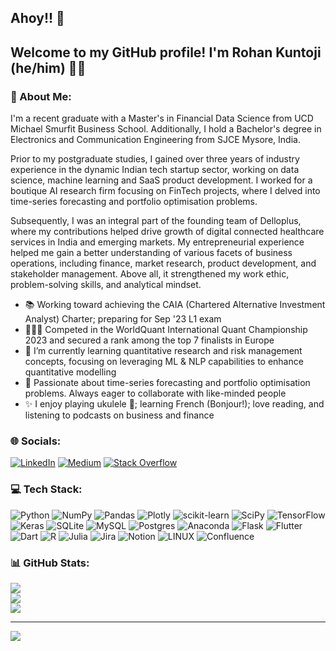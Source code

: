 ## Ahoy!! 👋

Welcome to my GitHub profile! I'm Rohan Kuntoji (he/him) 👨‍🎓  
----
### 💫 About Me:
I'm a recent graduate with a Master's in Financial Data Science from UCD Michael Smurfit Business School. Additionally, I hold a Bachelor's degree in Electronics and Communication Engineering from SJCE Mysore, India.

Prior to my postgraduate studies, I gained over three years of industry experience in the dynamic Indian tech startup sector, working on data science, machine learning and SaaS product development. I worked for a boutique AI research firm focusing on FinTech projects, where I delved into time-series forecasting and portfolio optimisation problems. 
 
Subsequently, I was an integral part of the founding team of Delloplus, where my contributions helped drive growth of digital connected healthcare services in India and emerging markets. My entrepreneurial experience helped me gain a better understanding of various facets of business operations, including finance, market research, product development, and stakeholder management. Above all, it strengthened my work ethic, problem-solving skills, and analytical mindset.

* 📚 Working toward achieving the CAIA (Chartered Alternative Investment Analyst) Charter; preparing for Sep '23 L1 exam
* 👨🏻‍💻 Competed in the WorldQuant International Quant Championship 2023 and secured a rank among the top 7 finalists in Europe   
* 🌱 I’m currently learning quantitative research and risk management concepts, focusing on leveraging ML & NLP capabilities to enhance quantitative modelling 
* 🤝 Passionate about time-series forecasting and portfolio optimisation problems. Always eager to collaborate with like-minded people
* ✨ I enjoy playing ukulele 🎸; learning French (Bonjour!); love reading, and listening to podcasts on business and finance 


### 🌐 Socials:
[![LinkedIn](https://img.shields.io/badge/LinkedIn-%230077B5.svg?logo=linkedin&logoColor=white)](https://linkedin.com/in/rohankuntoji) [![Medium](https://img.shields.io/badge/Medium-12100E?logo=medium&logoColor=white)](https://medium.com/@rohan.kuntoji) [![Stack Overflow](https://img.shields.io/badge/-Stackoverflow-FE7A16?logo=stack-overflow&logoColor=white)](https://stackoverflow.com/users/10092244) 

### 💻 Tech Stack:
![Python](https://img.shields.io/badge/python-3670A0?style=plastic&logo=python&logoColor=ffdd54) ![NumPy](https://img.shields.io/badge/numpy-%23013243.svg?style=plastic&logo=numpy&logoColor=white) ![Pandas](https://img.shields.io/badge/pandas-%23150458.svg?style=plastic&logo=pandas&logoColor=white) ![Plotly](https://img.shields.io/badge/Plotly-%233F4F75.svg?style=plastic&logo=plotly&logoColor=white) ![scikit-learn](https://img.shields.io/badge/scikit--learn-%23F7931E.svg?style=plastic&logo=scikit-learn&logoColor=white) ![SciPy](https://img.shields.io/badge/SciPy-%230C55A5.svg?style=plastic&logo=scipy&logoColor=%white) ![TensorFlow](https://img.shields.io/badge/TensorFlow-%23FF6F00.svg?style=plastic&logo=TensorFlow&logoColor=white) ![Keras](https://img.shields.io/badge/Keras-%23D00000.svg?style=plastic&logo=Keras&logoColor=white) ![SQLite](https://img.shields.io/badge/sqlite-%2307405e.svg?style=plastic&logo=sqlite&logoColor=white) ![MySQL](https://img.shields.io/badge/mysql-%2300f.svg?style=plastic&logo=mysql&logoColor=white) ![Postgres](https://img.shields.io/badge/postgres-%23316192.svg?style=plastic&logo=postgresql&logoColor=white) ![Anaconda](https://img.shields.io/badge/Anaconda-%2344A833.svg?style=plastic&logo=anaconda&logoColor=white) ![Flask](https://img.shields.io/badge/flask-%23000.svg?style=plastic&logo=flask&logoColor=white) ![Flutter](https://img.shields.io/badge/Flutter-%2302569B.svg?style=plastic&logo=Flutter&logoColor=white) ![Dart](https://img.shields.io/badge/dart-%230175C2.svg?style=plastic&logo=dart&logoColor=white) ![R](https://img.shields.io/badge/r-%23276DC3.svg?style=plastic&logo=r&logoColor=white) ![Julia](https://img.shields.io/badge/-Julia-9558B2?style=plastic&logo=julia&logoColor=white) ![Jira](https://img.shields.io/badge/jira-%230A0FFF.svg?style=plastic&logo=jira&logoColor=white) ![Notion](https://img.shields.io/badge/Notion-%23000000.svg?style=plastic&logo=notion&logoColor=white) ![LINUX](https://img.shields.io/badge/Linux-FCC624?style=plastic&logo=linux&logoColor=black) ![Confluence](https://img.shields.io/badge/confluence-%23172BF4.svg?style=plastic&logo=confluence&logoColor=white)

### 📊 GitHub Stats:
![](https://github-readme-stats.vercel.app/api?username=kuntojirohan&theme=buefy&hide_border=false&include_all_commits=false&count_private=false)<br/>
![](https://github-readme-streak-stats.herokuapp.com/?user=kuntojirohan&theme=buefy&hide_border=false)<br/>
![](https://github-readme-stats.vercel.app/api/top-langs/?username=kuntojirohan&theme=buefy&hide_border=false&include_all_commits=false&count_private=false&layout=compact)

---
[![](https://visitcount.itsvg.in/api?id=kuntojirohan&icon=0&color=6)](https://visitcount.itsvg.in)

<!-- Proudly created with GPRM ( https://gprm.itsvg.in ) -->

<!--
**kuntojirohan/kuntojirohan** is a ✨ _special_ ✨ repository because its `README.md` (this file) appears on your GitHub profile.

Here are some ideas to get you started:

- 🔭 I’m currently working on ...
- 🌱 I’m currently learning ...
- 👯 I’m looking to collaborate on ...
- 🤔 I’m looking for help with ...
- 💬 Ask me about ...
- 📫 How to reach me: ...
- 😄 Pronouns: ...
- ⚡ Fun fact: ...
-->
